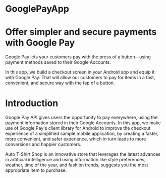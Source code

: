 # GooglePayApp

# Offer simpler and secure payments with Google Pay
Google Pay lets your customers pay with the press of a button—using payment methods saved to their Google Accounts.

In this app, we build a checkout screen in your Android app and equip it with Google Pay. That will allow our customers to pay for items in a fast, convenient, and secure way with the tap of a button.

# Introduction
Google Pay API gives users the opportunity to pay everywhere, using the payment information stored in their Google Accounts. In this app, we make use of Google Pay's client library for Android to improve the checkout experience of a simplified sample mobile application, by creating a faster, more convenient, and safer experience, which in turn leads to more conversions and happier customers.

Auto T-Shirt Shop is an innovative store that leverages the latest advances in artificial intelligence and using information like style preferences, weather, time of the year, and fashion trends, suggests you the most appropriate item to purchase.
